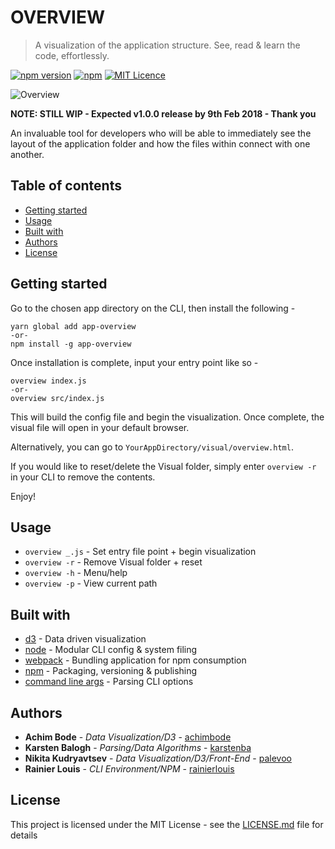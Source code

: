 # OVERVIEW

> A visualization of the application structure. See, read & learn the code, effortlessly.

[![npm version](https://badge.fury.io/js/app-overview.svg)](https://www.npmjs.com/package/app-overview)
[![npm](https://img.shields.io/npm/dw/app-overview.svg)]() [![MIT Licence](https://badges.frapsoft.com/os/mit/mit.svg?v=103)](https://opensource.org/licenses/mit-license.php)

![Overview](https://i.imgur.com/gyTe5kp.png)

**NOTE: STILL WIP - Expected v1.0.0 release by 9th Feb 2018 - Thank you**

An invaluable tool for developers who will be able to immediately see the layout of the application folder and how the files within connect with one another.

## Table of contents

* [Getting started](#getting-started)
* [Usage](#usage)
* [Built with](#built-with)
* [Authors](#authors)
* [License](#license)

## Getting started

Go to the chosen app directory on the CLI, then install the following -

```
yarn global add app-overview
-or-
npm install -g app-overview
```

Once installation is complete, input your entry point like so -

```
overview index.js
-or-
overview src/index.js
```

This will build the config file and begin the visualization. Once complete, the visual file will open in your default browser.

Alternatively, you can go to `YourAppDirectory/visual/overview.html`.

If you would like to reset/delete the Visual folder, simply enter `overview -r` in your CLI to remove the contents.

Enjoy!

## Usage

* `overview _.js` - Set entry file point + begin visualization
* `overview -r` - Remove Visual folder + reset
* `overview -h` - Menu/help
* `overview -p` - View current path

## Built with

* [d3](https://d3js.org/) - Data driven visualization
* [node](https://nodejs.org/en/docs/) - Modular CLI config & system filing
* [webpack](https://github.com/webpack/webpack) - Bundling application for npm consumption
* [npm](https://www.npmjs.com/package/app-overview) - Packaging, versioning & publishing
* [command line args](https://github.com/75lb/command-line-args) - Parsing CLI options

## Authors

* **Achim Bode** - _Data Visualization/D3_ - [achimbode](https://github.com/achimbode)
* **Karsten Balogh** - _Parsing/Data Algorithms_ - [karstenba](https://github.com/karstenba)
* **Nikita Kudryavtsev** - _Data Visualization/D3/Front-End_ - [palevoo](https://github.com/palevoo)
* **Rainier Louis** - _CLI Environment/NPM_ - [rainierlouis](https://github.com/rainierlouis)

## License

This project is licensed under the MIT License - see the [LICENSE.md](https://github.com/rainierlouis/overview/blob/development/LICENSE.md) file for details
